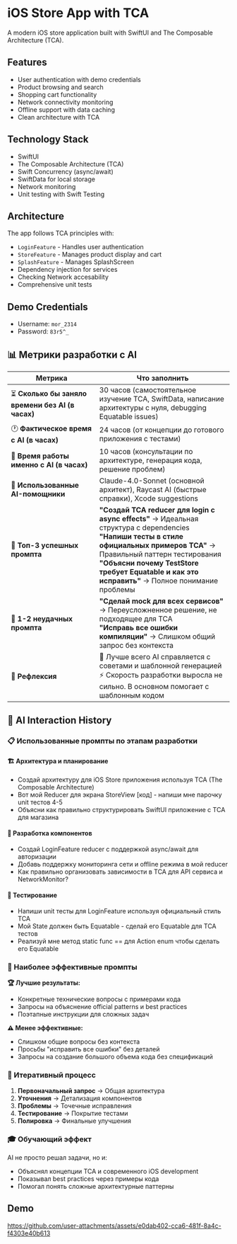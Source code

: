 # iOS Store App with TCA

A modern iOS store application built with SwiftUI and The Composable Architecture (TCA).

## Features

- User authentication with demo credentials
- Product browsing and search
- Shopping cart functionality
- Network connectivity monitoring
- Offline support with data caching
- Clean architecture with TCA

## Technology Stack

- SwiftUI
- The Composable Architecture (TCA)
- Swift Concurrency (async/await)
- SwiftData for local storage
- Network monitoring
- Unit testing with Swift Testing

## Architecture

The app follows TCA principles with:
- `LoginFeature` - Handles user authentication
- `StoreFeature` - Manages product display and cart
- `SplashFeature` - Manages SplashScreen
- Dependency injection for services
- Checking Network accesability
- Comprehensive unit tests

## Demo Credentials

- Username: `mor_2314`
- Password: `83r5^_`

## 📊 Метрики разработки с AI

| Метрика | Что заполнить |
|---------|---------------|
| ⏳ **Сколько бы заняло времени без AI (в часах)** | 30 часов (самостоятельное изучение TCA, SwiftData, написание архитектуры с нуля, debugging Equatable issues) |
| 🕐 **Фактическое время с AI (в часах)** | 24 часов (от концепции до готового приложения с тестами) |
| 🧠 **Время работы именно с AI (в часах)** | 10 часов (консультации по архитектуре, генерация кода, решение проблем) |
| 🤖 **Использованные AI-помощники** | Claude-4.0-Sonnet (основной архитект), Raycast AI (быстрые справки), Xcode suggestions |
| 💬 **Топ-3 успешных промпта** | **"Создай TCA reducer для login с async effects"** → Идеальная структура с dependencies<br/>**"Напиши тесты в стиле официальных примеров TCA"** → Правильный паттерн тестирования<br/>**"Объясни почему TestStore требует Equatable и как это исправить"** → Полное понимание проблемы |
| 🍂 **1-2 неудачных промпта** | **"Сделай mock для всех сервисов"** → Переусложненное решение, не подходящее для TCA<br/>**"Исправь все ошибки компиляции"** → Слишком общий запрос без контекста |
| 🧠 **Рефлексия** | 🎯 Лучше всего AI справляется с советами и шаблонной генерацией<br/>⚡ Скорость разработки выросла не сильно. В основном помогает с шаблонным кодом<br/>

## 🤖 AI Interaction History

### 📋 Использованные промпты по этапам разработки

#### **🏗️ Архитектура и планирование**
- Создай архитектуру для iOS Store приложения используя TCA (The Composable Architecture)
- Вот мой Reducer для экрана StoreView [код] - напиши мне парочку unit тестов 4-5
- Объясни как правильно структурировать SwiftUI приложение с TCA для магазина

#### **🔧 Разработка компонентов**
- Создай LoginFeature reducer с поддержкой async/await для авторизации
- Добавь поддержку мониторинга сети и offline режима в мой reducer
- Как правильно организовать зависимости в TCA для API сервиса и NetworkMonitor?

#### **🧪 Тестирование**
- Напиши unit тесты для LoginFeature используя официальный стиль TCA
- Мой State должен быть Equatable - сделай его Equatable для TCA тестов
- Реализуй мне метод static func == для Action enum чтобы сделать его Equatable

### 🎯 Наиболее эффективные промпты

**🏆 Лучшие результаты:**
- Конкретные технические вопросы с примерами кода
- Запросы на объяснение official patterns и best practices  
- Поэтапные инструкции для сложных задач

**⚠️ Менее эффективные:**
- Слишком общие вопросы без контекста
- Просьбы "исправить все ошибки" без деталей
- Запросы на создание большого объема кода без спецификаций

### 🔄 Итеративный процесс

1. **Первоначальный запрос** → Общая архитектура
2. **Уточнения** → Детализация компонентов  
3. **Проблемы** → Точечные исправления
4. **Тестирование** → Покрытие тестами
5. **Полировка** → Финальные улучшения

### 🎓 Обучающий эффект

AI не просто решал задачи, но и:
- Объяснял концепции TCA и современного iOS development
- Показывал best practices через примеры кода
- Помогал понять сложные архитектурные паттерны

## Demo
https://github.com/user-attachments/assets/e0dab402-cca6-481f-8a4c-f4303e40b613



